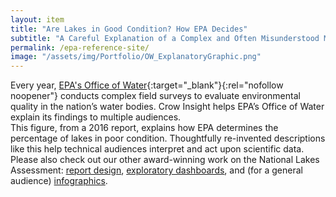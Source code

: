 ```yaml
---
layout: item
title: "Are Lakes in Good Condition? How EPA Decides"
subtitle: "A Careful Explanation of a Complex and Often Misunderstood Methodology"
permalink: /epa-reference-site/
image: "/assets/img/Portfolio/OW_ExplanatoryGraphic.png"
---
```

Every year, [EPA's Office of Water](https://www.epa.gov/aboutepa/about-office-water){:target="_blank"}{:rel="nofollow noopener"} conducts complex field surveys to evaluate environmental quality in the nation’s water bodies. Crow Insight helps EPA’s Office of Water explain its findings to multiple audiences.
<br>
This figure, from a 2016 report, explains how EPA determines the percentage of lakes in poor condition. Thoughtfully re-invented descriptions like this help technical audiences interpret and act upon scientific data. 
<br>
Please also check out our other award-winning work on the National Lakes Assessment: [report design](../epa-modern-report-design), [exploratory dashboards](../epa-dashboard), and (for a general audience) [infographics](../epa-should-your-lake).

